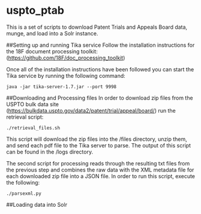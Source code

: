 # uspto_ptab
This is a set of scripts to download Patent Trials and Appeals Board data, munge, and load into a Solr instance.

##Setting up and running Tika service
Follow the installation instructions for the 18F document processing toolkit: (https://github.com/18F/doc_processing_toolkit) 

Once all of the installation instructions have been followed you can start the Tika service by running the following command:
```
java -jar tika-server-1.7.jar --port 9998
```

##Downloading and Processing files
In order to download zip files from the USPTO bulk data site (https://bulkdata.uspto.gov/data2/patent/trial/appeal/board/)
run the retrieval script:
```
./retrieval_files.sh
```

This script will download the zip files into the /files directory, unzip them, and send each pdf file to the Tika server to parse.
  The output of this script can be found in the /logs directory.

The second script for processing reads through the resulting txt files from the previous step and combines the raw data with the XML metadata file for each
downloaded zip file into a JSON file.  In order to run this script, execute the
following:
```
./parsexml.py
```

##Loading data into Solr
